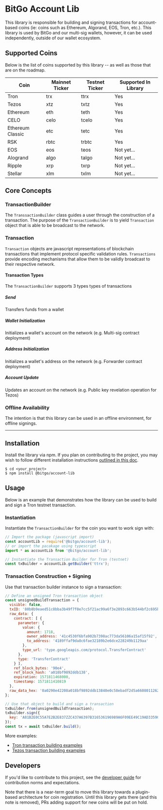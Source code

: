 # BitGo Account Lib

This library is responsible for building and signing transactions for account-based coins (ie: coins such as Ethereum, Algorand, EOS, Tron, etc.). This library is used by BitGo and our multi-sig wallets, however, it can be used independently, outside of our wallet ecosystem.

## Supported Coins
Below is the list of coins supported by this library -- as well as those that are on the roadmap.

|Coin|Mainnet Ticker|Testnet Ticker|Supported In Library|
|---|---|---|---|
|Tron|trx|ttrx|Yes|
|Tezos|xtz|txtz|Yes|
|Ethereum|eth|teth|Yes|
|CELO|celo|tcelo|Yes|
|Ethereum Classic|etc|tetc|Yes|
|RSK|rbtc|trbtc|Yes|
|EOS|eos|teos|Not yet...|
|Alogrand|algo|talgo|Not yet...|
|Ripple|xrp|txrp|Not yet...|
|Stellar|xlm|txlm|Not yet...|

## Core Concepts

### TransactionBuilder
The `TranssactionBuilder` class guides a user through the construction of a transaction. The purpose of the `TransactionBuilder` is to yield `Transaction` object that is able to be broadcast to the network.

### Transaction
`Transaction` objects are javascript representations of blockchain transactions that implement protocol specific validation rules. `Transactions` provide encoding mechanisms that allow them to be validly broadcast to their respective network.

#### Transaction Types
The `TransactionBuilder` supports 3 types types of transactions
##### Send
Transfers funds from a wallet
##### Wallet Initialization
Initializes a wallet's account on the network (e.g. Multi-sig contract deployment)
##### Address Initialization
Initializes a wallet's address on the network (e.g. Forwarder contract deployment)
##### Account Update
Updates an account on the network (e.g. Public key revelation operation for Tezos)

### Offline Availability
The intention is that this library can be used in an offline environment, for offline signings.

---

## Installation

Install the library via npm. If you plan on contributing to the project, you may wish to follow different installation instructions [outlined in this doc](DEVELOPER.md).

```
$ cd <your_project>
$ npm install @bitgo/account-lib
```

## Usage
Below is an example that demonstrates how the library can be used to build and sign a Tron testnet transaction.

### Instantiation
Instantiate the `TransactionBuilder` for the coin you want to work sign with:

```javascript
// Import the package (javascript import)
const accountLib = require('@bitgo/account-lib');
// or import the pacakage using typescript
import * as accountLib from '@bitgo/account-lib';

// Instantiate the Transaction Builder for Tron (testnet)
const txBuilder = accountLib.getBuilder('ttrx');
```

### Transaction Construction + Signing
Use that transaction builder instance to sign a transaction:

```javascript
// Define an unsigned Tron transaction object
const unsignedBuildTransaction = {
  visible: false,
  txID: '80b8b9eaed51c8bba3b49f7f0e7cc5f21ac99a6f3e2893c663b544bf2c695b1d',
  raw_data: {
    contract: [ {
      parameter: {
        value: {
          amount: 1718,
          owner_address: '41c4530f6bfa902b7398ac773da56106a15af15f92',
          to_address: '4189ffaf9da8c6fae32189b2e6dce228249b1129aa'
        },
        type_url: 'type.googleapis.com/protocol.TransferContract'
      },
      type: 'TransferContract'
    } ],
    ref_block_bytes: '90e4',
    ref_block_hash: 'a018bf9892ddb138',
    expiration: 1571811468000,
    timestamp: 1571811410819
  },
  raw_data_hex: '0a0290e42208a018bf9892ddb13840e0c58ebadf2d5a66080112620a2d747970652e676f6f676c65617069732e636f6d2f70726f746f636f6c2e5472616e73666572436f6e747261637412310a1541c4530f6bfa902b7398ac773da56106a15af15f9212154189ffaf9da8c6fae32189b2e6dce228249b1129aa18b60d7083878bbadf2d',
};

// Use that object to build and sign a transaction
txBuilder.from(unsignedBuildTransaction);
txBuilder.sign({
  key: 'A81B2E0C55A7E2B2E837ZZC437A6397B316536196989A6F09EE49C19AD33590W'
});
const tx = await txBuilder.build();
```

More examples:
* [Tron transaction building examples](https://github.com/BitGo/bitgo-account-lib/blob/master/test/unit/coin/trx/transactionBuilder.ts)
* [Tezos transaction building examples](https://github.com/BitGo/bitgo-account-lib/blob/master/test/unit/coin/xtz/transactionBuilder.ts)

## Developers
If you'd like to contribute to this project, see the [developer guide](DEVELOPER.md) for contribution norms and expectations.

Note that there is a near-term goal to move this library towards a plugin-based architecture for coin registration. Until this library gets there (and this note is removed), PRs adding support for new coins will be put on hold.
